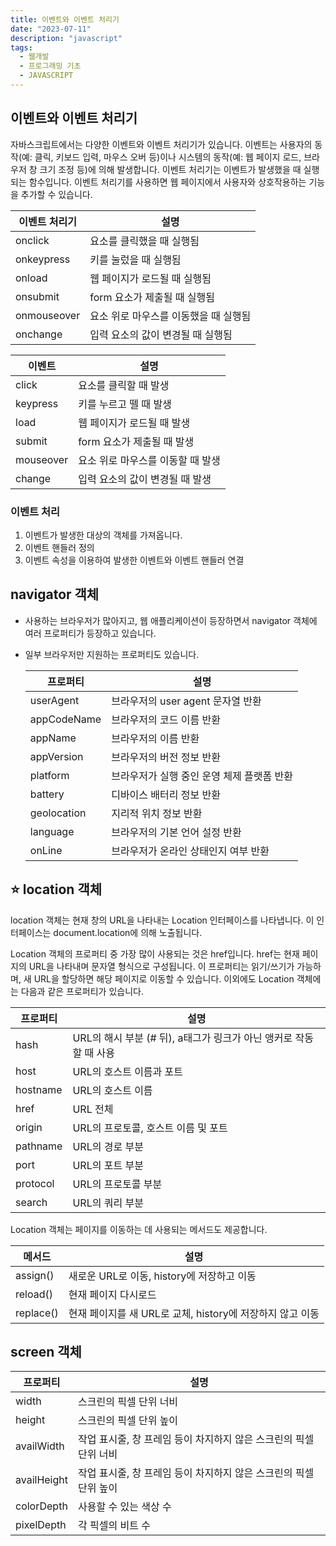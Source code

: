 ```yaml
---
title: 이벤트와 이벤트 처리기
date: "2023-07-11"
description: "javascript"
tags:
  - 웹개발
  - 프로그래밍 기초
  - JAVASCRIPT
---
```


## 이벤트와 이벤트 처리기

자바스크립트에서는 다양한 이벤트와 이벤트 처리기가 있습니다. 이벤트는 사용자의 동작(예: 클릭, 키보드 입력, 마우스 오버 등)이나 시스템의 동작(예: 웹 페이지 로드, 브라우저 창 크기 조정 등)에 의해 발생합니다. 이벤트 처리기는 이벤트가 발생했을 때 실행되는 함수입니다. 이벤트 처리기를 사용하면 웹 페이지에서 사용자와 상호작용하는 기능을 추가할 수 있습니다.

| 이벤트 처리기 | 설명 |
| --- | --- |
| onclick | 요소를 클릭했을 때 실행됨 |
| onkeypress | 키를 눌렀을 때 실행됨 |
| onload | 웹 페이지가 로드될 때 실행됨 |
| onsubmit | form 요소가 제출될 때 실행됨 |
| onmouseover | 요소 위로 마우스를 이동했을 때 실행됨 |
| onchange | 입력 요소의 값이 변경될 때 실행됨 |

| 이벤트 | 설명 |
| --- | --- |
| click | 요소를 클릭할 때 발생 |
| keypress | 키를 누르고 뗄 때 발생 |
| load | 웹 페이지가 로드될 때 발생 |
| submit | form 요소가 제출될 때 발생 |
| mouseover | 요소 위로 마우스를 이동할 때 발생 |
| change | 입력 요소의 값이 변경될 때 발생 |

### 이벤트 처리

1. 이벤트가 발생한 대상의 객체를 가져옵니다.
2. 이벤트 핸들러 정의
3. 이벤트 속성을 이용하여 발생한 이벤트와 이벤트 핸들러 연결

## navigator 객체

- 사용하는 브라우저가 많아지고, 웹 애플리케이션이 등장하면서 navigator 객체에 여러 프로퍼티가 등장하고 있습니다.
- 일부 브라우저만 지원하는 프로퍼티도 있습니다.


    | 프로퍼티 | 설명 |
    | --- | --- |
    | userAgent | 브라우저의 user agent 문자열 반환 |
    | appCodeName | 브라우저의 코드 이름 반환 |
    | appName | 브라우저의 이름 반환 |
    | appVersion | 브라우저의 버전 정보 반환 |
    | platform | 브라우저가 실행 중인 운영 체제 플랫폼 반환 |
    | battery | 디바이스 배터리 정보 반환 |
    | geolocation | 지리적 위치 정보 반환 |
    | language | 브라우저의 기본 언어 설정 반환 |
    | onLine | 브라우저가 온라인 상태인지 여부 반환 |

## ⭐️ location 객체

location 객체는 현재 창의 URL을 나타내는 Location 인터페이스를 나타냅니다. 이 인터페이스는 document.location에 의해 노출됩니다.

Location 객체의 프로퍼티 중 가장 많이 사용되는 것은 href입니다. href는 현재 페이지의 URL을 나타내며 문자열 형식으로 구성됩니다. 이 프로퍼티는 읽기/쓰기가 가능하며, 새 URL을 할당하면 해당 페이지로 이동할 수 있습니다. 이외에도 Location 객체에는 다음과 같은 프로퍼티가 있습니다.

| 프로퍼티 | 설명 |
| --- | --- |
| hash | URL의 해시 부분 (# 뒤), a태그가 링크가 아닌 앵커로 작동할 때 사용 |
| host | URL의 호스트 이름과 포트 |
| hostname | URL의 호스트 이름 |
| href | URL 전체 |
| origin | URL의 프로토콜, 호스트 이름 및 포트 |
| pathname | URL의 경로 부분 |
| port | URL의 포트 부분 |
| protocol | URL의 프로토콜 부분 |
| search | URL의 쿼리 부분 |

Location 객체는 페이지를 이동하는 데 사용되는 메서드도 제공합니다.

| 메서드 | 설명 |
| --- | --- |
| assign() | 새로운 URL로 이동, history에 저장하고 이동 |
| reload() | 현재 페이지 다시로드 |
| replace() | 현재 페이지를 새 URL로 교체, history에 저장하지 않고 이동 |

## screen 객체

| 프로퍼티 | 설명 |
| --- | --- |
| width | 스크린의 픽셀 단위 너비 |
| height | 스크린의 픽셀 단위 높이 |
| availWidth | 작업 표시줄, 창 프레임 등이 차지하지 않은 스크린의 픽셀 단위 너비 |
| availHeight | 작업 표시줄, 창 프레임 등이 차지하지 않은 스크린의 픽셀 단위 높이 |
| colorDepth | 사용할 수 있는 색상 수 |
| pixelDepth | 각 픽셀의 비트 수 |